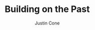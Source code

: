 ---
layout: resource
title: Building on the Past
published: true
weight: 1
featured: 7
image-full: /images/buildingonthepast-500.png
image-thumb: /images/buildingonthepast-200.png
topic: creativity
language: en
medium: video
permalink: /build-on-the-past/
blurb: Video explaining how creativity always builds on the past
downloadurl: https://archive.org/download/Justin_Cone_-_Building_On_The_Past_-_640x480/Justin_Cone_-_Building_On_The_Past_-_640x480_512kb.mp4
embed: <iframe src="https://archive.org/embed/Justin_Cone_-_Building_On_The_Past_-_640x480" width="640" height="480" frameborder="0" webkitallowfullscreen="true" mozallowfullscreen="true" allowfullscreen></iframe>
author: Justin Cone
license: CC BY 3.0
---